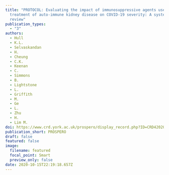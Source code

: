 ```yaml
---
title: "PROTOCOL: Evaluating the impact of immunosuppressive agents used for the
  treatment of auto-immune kidney disease on COVID-19 severity: A systematic
  review"
publication_types:
  - "3"
authors:
  - Hull
  - K.L.
  - Selvaskandan
  - H.
  - Cheung
  - C.K.
  - Keenan
  - C.
  - Simmons
  - B.
  - Lightstone
  - L.
  - Griffith
  - M.
  - Ge
  - L.
  - Zhu
  - H.
  - Lim M.
doi: https://www.crd.york.ac.uk/prospero/display_record.php?ID=CRD42020226260
publication_short: PROSPERO
draft: false
featured: false
image:
  filename: featured
  focal_point: Smart
  preview_only: false
date: 2020-10-15T22:19:18.657Z
---
```

